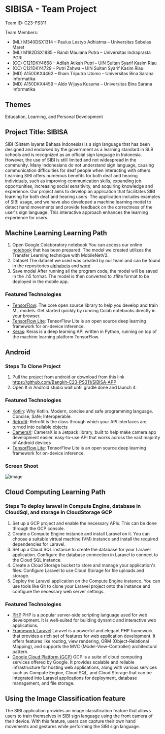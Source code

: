 # SIBISA - Team Project

Team ID: C23-PS311

Team Members:
- (ML) M340DSX1314 – Paulus Lestyo Adhiatma – Universitas Sebelas Maret
- (ML) M182DSX1885 – Randi Maulana Putra – Universitas Indraprasta PGRI
- (CC) C121DKY4668 – Adilah Atikah Putri – UIN Sultan Syarif Kasim Riau 
- (CC) C121DKY4729 – Putri Zahwa – UIN Sultan Syarif Kasim Riau
- (MD) A150DKX4462 – Ilham Triputro Utomo – Universitas Bina Sarana Informatika
- (MD) A150DKX4459 – Aldo Wijaya Kusuma – Universitas Bina Sarana Informatika

## Themes
Education, Learning, and Personal Development

## Project Title: SIBISA
SIBI (Sistem Isyarat Bahasa Indonesia) is a sign language that has been designed and endorsed by the government as a learning standard in SLB schools and is recognized as an official sign language in Indonesia. However, the use of SIBI is still limited and not widespread in the community. Many Indonesians do not understand sign language, causing communication difficulties for deaf people when interacting with others. Learning SIBI offers numerous benefits for both deaf and hearing individuals, such as improving communication skills, expanding job opportunities, increasing social sensitivity, and acquiring knowledge and experience. Our project aims to develop an application that facilitates SIBI learning for both deaf and hearing users. The application includes examples of SIBI usage, and we have also developed a machine learning model to detect hand movements and provide feedback on the correctness of the user's sign language. This interactive approach enhances the learning experience for users.

## Machine Learning Learning Path

1. Open Google Colaboratory notebook
You can access our online [notebook](https://colab.research.google.com/drive/1aOfLQBI7nyxHDNOiY90w3JKodHmWO0b9?usp=sharing) that has been prepared. The model we created utilizes the Transfer Learning technique with MobileNetV2.
2. Dataset
The dataset we used was created by our team and can be found in the repositories [alphabets](https://github.com/Bangkit-C23-PS311/Data) and [word](https://github.com/Bangkit-C23-PS311/Dataset-kata)
3. Save model
After running all the program code, the model will be saved in the .h5 format. The model is then converted to .tflite format to be deployed in the mobile app.

### Featured Technologies
* [TensorFlow](https://www.tensorflow.org/): The core open source library to help you develop and train ML models. Get started quickly by running Colab notebooks directly in your browser.
* [TensorFlow Lite](https://www.tensorflow.org/lite): TensorFlow Lite is an open source deep learning framework for on-device inference.
* [Keras](https://keras.io/): Keras is a deep learning API written in Python, running on top of the machine learning platform TensorFlow.


## Android
### Steps To Clone Project
1. Pull the project from android  or download from this link https://github.com/Bangkit-C23-PS311/SIBISA-APP
2. Open It in Android studio wait until gradle done and launch it.

### Featured Technologies

* [Kotlin](kotlinlang.org): Why Kotlin. Modern, concise and safe programming language. Concise; Safe; Interoperable.
* [Retrofit](square.github.io): Retrofit is the class through which your API interfaces are turned into callable objects
* [CameraX](https://developer.android.com/training/camerax): CameraX is a Jetpack library, built to help make camera app development easier. easy-to-use API that works across the vast majority of Android devices
* [TensorFlow Lite](https://www.tensorflow.org/lite): TensorFlow Lite is an open source deep learning framework for on-device inference.

### Screen Shoot
![image](https://github.com/Bangkit-C23-PS311/.github/assets/51690314/d22a7ae8-9d95-4afb-a8dd-5ff32142c696)


## Cloud Computing Learning Path
### Steps To deploy laravel in Compute Engine, database in CloudSql, and storage in CloudStorage GCP
1. Set up a GCP project and enable the necessary APIs. This can be done through the GCP console.
2. Create a Compute Engine instance and install Laravel on it. You can choose a suitable virtual machine (VM) instance and install the required dependencies for Laravel.
3. Set up a Cloud SQL instance to create the database for your Laravel application. Configure the database connection in Laravel to connect to the Cloud SQL instance.
4. Create a Cloud Storage bucket to store and manage your application's files. Configure Laravel to use Cloud Storage for file uploads and storage.
5. Deploy the Laravel application on the Compute Engine instance. You can use tools like Git to clone your Laravel project onto the instance and configure the necessary web server settings.

### Featured Technologies
* [PHP](https://www.php.net/) PHP is a popular server-side scripting language used for web development. It is well-suited for building dynamic and interactive web applications.
* [Framework Laravel](https://laravel.com/)  Laravel is a powerful and elegant PHP framework that provides a rich set of features for web application development. It offers features like routing, view rendering, ORM (Object-Relational Mapping), and supports the MVC (Model-View-Controller) architectural pattern.
* [Google Cloud Platform (GCP)](https://cloud.google.com/gcp/)  GCP is a suite of cloud computing services offered by Google. It provides scalable and reliable infrastructure for hosting web applications, along with various services such as Compute Engine, Cloud SQL, and Cloud Storage that can be integrated into Laravel applications for deployment, database management, and file storage.

## Using the Image Classification feature
The SIBI application provides an image classification feature that allows users to train themselves in SIBI sign language using the front camera of their device. With this feature, users can capture their own hand movements and gestures while performing the SIBI sign language.


